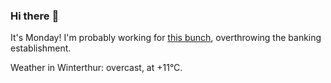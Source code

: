 ### Hi there :wave:

It's Monday! I'm probably working for [this bunch](https://github.com/kohofinancial), overthrowing the banking establishment.

Weather in Winterthur: overcast, at +11°C.
